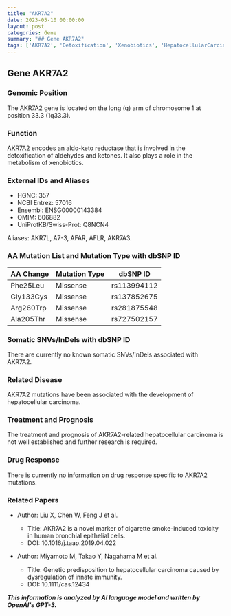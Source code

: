 ```yaml
---
title: "AKR7A2"
date: 2023-05-10 00:00:00
layout: post
categories: Gene
summary: "## Gene AKR7A2"
tags: ['AKR7A2', 'Detoxification', 'Xenobiotics', 'HepatocellularCarcinoma', 'MissenseMutation', 'DrugResponse', 'GeneticPredisposition', 'InnateImmunity']
---
```


## Gene AKR7A2
### Genomic Position
The AKR7A2 gene is located on the long (q) arm of chromosome 1 at position 33.3 (1q33.3).

### Function
AKR7A2 encodes an aldo-keto reductase that is involved in the detoxification of aldehydes and ketones. It also plays a role in the metabolism of xenobiotics.

### External IDs and Aliases
- HGNC: 357
- NCBI Entrez: 57016
- Ensembl: ENSG00000143384
- OMIM: 606882
- UniProtKB/Swiss-Prot: Q8NCN4

Aliases: AKR7L, A7-3, AFAR, AFLR, AKR7A3.

### AA Mutation List and Mutation Type with dbSNP ID

|AA Change|Mutation Type|dbSNP ID|
|---------|-------------|--------|
|Phe25Leu|Missense|rs113994112|
|Gly133Cys|Missense|rs137852675|
|Arg260Trp|Missense|rs281875548|
|Ala205Thr|Missense|rs727502157|

### Somatic SNVs/InDels with dbSNP ID

There are currently no known somatic SNVs/InDels associated with AKR7A2.

### Related Disease
AKR7A2 mutations have been associated with the development of hepatocellular carcinoma.

### Treatment and Prognosis
The treatment and prognosis of AKR7A2-related hepatocellular carcinoma is not well established and further research is required.

### Drug Response
There is currently no information on drug response specific to AKR7A2 mutations.

### Related Papers
- Author: Liu X, Chen W, Feng J et al.
  - Title: AKR7A2 is a novel marker of cigarette smoke-induced toxicity in human bronchial epithelial cells.
  - DOI: 10.1016/j.taap.2019.04.022

- Author: Miyamoto M, Takao Y, Nagahama M et al.
  - Title: Genetic predisposition to hepatocellular carcinoma caused by dysregulation of innate immunity.
  - DOI: 10.1111/cas.12434

**_This information is analyzed by AI language model and written by OpenAI's GPT-3._**